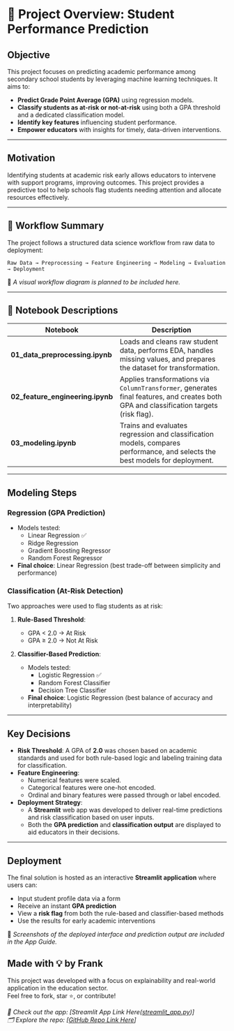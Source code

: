 # 📘 Project Overview: Student Performance Prediction

## Objective

This project focuses on predicting academic performance among secondary school students by leveraging machine learning techniques. It aims to:

- **Predict Grade Point Average (GPA)** using regression models.
- **Classify students as at-risk or not-at-risk** using both a GPA threshold and a dedicated classification model.
- **Identify key features** influencing student performance.
- **Empower educators** with insights for timely, data-driven interventions.

---

## Motivation

Identifying students at academic risk early allows educators to intervene with support programs, improving outcomes. This project provides a predictive tool to help schools flag students needing attention and allocate resources effectively.

---

## 🔄 Workflow Summary

The project follows a structured data science workflow from raw data to deployment:

`Raw Data → Preprocessing → Feature Engineering → Modeling → Evaluation → Deployment`

📌 _A visual workflow diagram is planned to be included here._

---

## 📓 Notebook Descriptions

| Notebook | Description |
|----------|-------------|
| **01_data_preprocessing.ipynb** | Loads and cleans raw student data, performs EDA, handles missing values, and prepares the dataset for transformation. |
| **02_feature_engineering.ipynb** | Applies transformations via `ColumnTransformer`, generates final features, and creates both GPA and classification targets (risk flag). |
| **03_modeling.ipynb** | Trains and evaluates regression and classification models, compares performance, and selects the best models for deployment. |

---

## Modeling Steps

### Regression (GPA Prediction)

- Models tested:
  - Linear Regression ✅
  - Ridge Regression
  - Gradient Boosting Regressor
  - Random Forest Regressor
- **Final choice**: Linear Regression (best trade-off between simplicity and performance)

### Classification (At-Risk Detection)

Two approaches were used to flag students as at risk:

1. **Rule-Based Threshold**:  
   - GPA < 2.0 → At Risk  
   - GPA ≥ 2.0 → Not At Risk

2. **Classifier-Based Prediction**:
   - Models tested:
     - Logistic Regression ✅
     - Random Forest Classifier
     - Decision Tree Classifier
   - **Final choice**: Logistic Regression (best balance of accuracy and interpretability)

---

## Key Decisions

- **Risk Threshold**: A GPA of **2.0** was chosen based on academic standards and used for both rule-based logic and labeling training data for classification.
- **Feature Engineering**:
  - Numerical features were scaled.
  - Categorical features were one-hot encoded.
  - Ordinal and binary features were passed through or label encoded.
- **Deployment Strategy**:
  - A **Streamlit** web app was developed to deliver real-time predictions and risk classification based on user inputs.
  - Both the **GPA prediction** and **classification output** are displayed to aid educators in their decisions.

---

## Deployment

The final solution is hosted as an interactive **Streamlit application** where users can:

- Input student profile data via a form
- Receive an instant **GPA prediction**
- View a **risk flag** from both the rule-based and classifier-based methods
- Use the results for early academic interventions

📌 _Screenshots of the deployed interface and prediction output are included in the App Guide._

## Made with 💡 by Frank

This project was developed with a focus on explainability and real-world application in the education sector.  
Feel free to fork, star ⭐, or contribute!

_🔗 Check out the app: [Streamlit App Link Here([streamlit_app.py](https://student-performance-predict-app.streamlit.app/))]_  
_🗂️ Explore the repo: [[GitHub Repo Link Here](https://github.com/mandele1999/student_performance_project)]_


